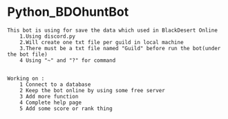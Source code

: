 # Python_BDOhuntBot
    This bot is using for save the data which used in BlackDesert Online
        1.Using discord.py
        2.Will create one txt file per guild in local machine
        3.There must be a txt file named "Guild" before run the bot(under the bot file)
        4 Using "~" and "?" for command
       
       
    Working on :
        1 Connect to a database
        2 Keep the bot online by using some free server
        3 Add more function
        4 Complete help page
        5 Add some score or rank thing
